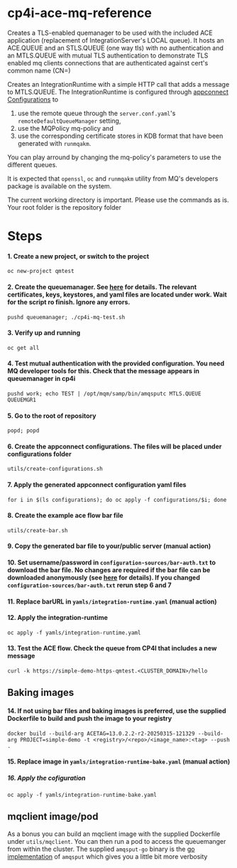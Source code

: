 # cp4i-ace-mq-reference
Creates a TLS-enabled quemanager to be used with the included ACE application (replacement of IntegrationServer's LOCAL queue). It hosts an ACE.QUEUE and an STLS.QUEUE (one way tls) with no authentication and an MTLS.QUEUE with mutual TLS authentication to demonstrate TLS enabled mq clients connections that are authenticated against cert's common name (CN=)

Creates an IntegrationRuntime with a simple HTTP call that adds a message to MTLS.QUEUE. The IntegrationRuntime is configured through [appconnect Configurations](https://www.ibm.com/docs/en/app-connect/13.0?topic=reference-configuration-types) to
1. use the remote queue through the `server.conf.yaml`'s `remoteDefaultQueueManager` setting, 
2. use the MQPolicy mq-policy and
3. use the corresponding certificate stores in KDB format that have been generated with `runmqakm`.

You can play arround by changing the mq-policy's parameters to use the different queues.

It is expected that `openssl`, `oc` and `runmqakm` utility from MQ's developers package is available on the system.

The current working directory is important. Please use the commands as is. Your root folder is the repository folder

# Steps
#### 1. Create a new project, or switch to the project
`oc new-project qmtest` 
		
#### 2. Create the queuemanager. See [here](queuemanager/README.md) for details. The relevant certificates, keys, keystores, and yaml files are located under work. Wait for the script ro finish. Ignore any errors.
`pushd queuemanager; ./cp4i-mq-test.sh`

#### 3. Verify up and running
`oc get all`

#### 4. Test mutual authentication with the provided configuration. You need MQ developer tools for this. Check that the message appears in queuemanager in cp4i
`pushd work; echo TEST | /opt/mqm/samp/bin/amqsputc MTLS.QUEUE QUEUEMGR1`

#### 5. Go to the root of repository
`popd; popd`

#### 6. Create the appconnect configurations. The files will be placed under configurations folder
`utils/create-configurations.sh`

#### 7. Apply the generated appconnect configuration yaml files
`for i in $(ls configurations); do oc apply -f configurations/$i; done`

#### 8. Create the example ace flow bar file
`utils/create-bar.sh`

#### 9. Copy the generated bar file to your/public server (manual action)

#### 10. Set username/password in `configuration-sources/bar-auth.txt` to download the bar file. No changes are required if the bar file can be downloaded anonymously (see [here](https://www.ibm.com/docs/en/app-connect/13.0?topic=types-barauth-type) for details). If you changed `configuration-sources/bar-auth.txt` rerun step 6 and 7

#### 11. Replace barURL in `yamls/integration-runtime.yaml` (manual action)

#### 12. Apply the integration-runtime
`oc apply -f yamls/integration-runtime.yaml`

#### 13. Test the ACE flow. Check the queue from CP4I that includes a new message
`curl -k https://simple-demo-https-qmtest.<CLUSTER_DOMAIN>/hello`

## Baking images
#### 14. If not using bar files and baking images is preferred, use the supplied Dockerfile to build and push the image to your registry
`docker build --build-arg ACETAG=13.0.2.2-r2-20250315-121329 --build-arg PROJECT=simple-demo -t <registry>/<repo>/<image_name>:<tag> --push .`

#### 15. Replace image in `yamls/integration-runtime-bake.yaml` (manual action)

##### 16. Apply the cofiguration
`oc apply -f yamls/integration-runtime-bake.yaml`

## mqclient image/pod
As a bonus you can build an mqclient image with the supplied Dockerfile under `utils/mqclient`. You can then run a pod to access the queuemanger from within the cluster. The supplied `amqsput-go` binary is the [go implementation](https://github.com/ibm-messaging/mq-golang) of `amqsput`  which gives you a little bit more verbosity
